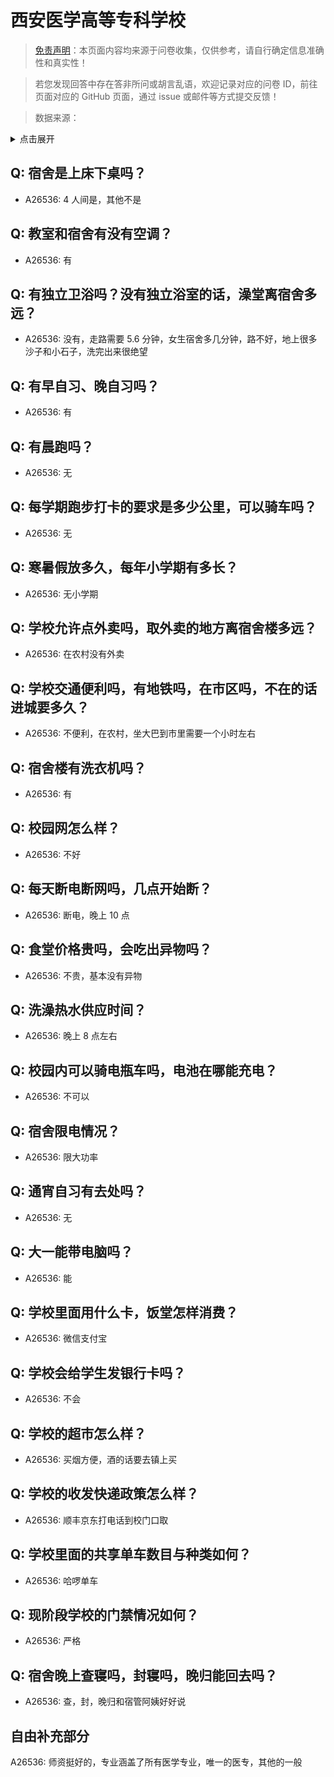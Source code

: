 # 西安医学高等专科学校

> [免责声明](https://colleges.chat/#_3)：本页面内容均来源于问卷收集，仅供参考，请自行确定信息准确性和真实性！

> 若您发现回答中存在答非所问或胡言乱语，欢迎记录对应的问卷 ID，前往页面对应的 GitHub 页面，通过 issue 或邮件等方式提交反馈！

> 数据来源：

<details><summary>点击展开</summary>
<ul>
<li>A26536: 匿名 (2024 年 08 月)</li>
</ul>
</details>

## Q: 宿舍是上床下桌吗？

- A26536: 4 人间是，其他不是

## Q: 教室和宿舍有没有空调？

- A26536: 有

## Q: 有独立卫浴吗？没有独立浴室的话，澡堂离宿舍多远？

- A26536: 没有，走路需要 5.6 分钟，女生宿舍多几分钟，路不好，地上很多沙子和小石子，洗完出来很绝望

## Q: 有早自习、晚自习吗？

- A26536: 有

## Q: 有晨跑吗？

- A26536: 无

## Q: 每学期跑步打卡的要求是多少公里，可以骑车吗？

- A26536: 无

## Q: 寒暑假放多久，每年小学期有多长？

- A26536: 无小学期

## Q: 学校允许点外卖吗，取外卖的地方离宿舍楼多远？

- A26536: 在农村没有外卖

## Q: 学校交通便利吗，有地铁吗，在市区吗，不在的话进城要多久？

- A26536: 不便利，在农村，坐大巴到市里需要一个小时左右

## Q: 宿舍楼有洗衣机吗？

- A26536: 有

## Q: 校园网怎么样？

- A26536: 不好

## Q: 每天断电断网吗，几点开始断？

- A26536: 断电，晚上 10 点

## Q: 食堂价格贵吗，会吃出异物吗？

- A26536: 不贵，基本没有异物

## Q: 洗澡热水供应时间？

- A26536: 晚上 8 点左右

## Q: 校园内可以骑电瓶车吗，电池在哪能充电？

- A26536: 不可以

## Q: 宿舍限电情况？

- A26536: 限大功率

## Q: 通宵自习有去处吗？

- A26536: 无

## Q: 大一能带电脑吗？

- A26536: 能

## Q: 学校里面用什么卡，饭堂怎样消费？

- A26536: 微信支付宝

## Q: 学校会给学生发银行卡吗？

- A26536: 不会

## Q: 学校的超市怎么样？

- A26536: 买烟方便，酒的话要去镇上买

## Q: 学校的收发快递政策怎么样？

- A26536: 顺丰京东打电话到校门口取

## Q: 学校里面的共享单车数目与种类如何？

- A26536: 哈啰单车

## Q: 现阶段学校的门禁情况如何？

- A26536: 严格

## Q: 宿舍晚上查寝吗，封寝吗，晚归能回去吗？

- A26536: 查，封，晚归和宿管阿姨好好说

## 自由补充部分

A26536: 师资挺好的，专业涵盖了所有医学专业，唯一的医专，其他的一般